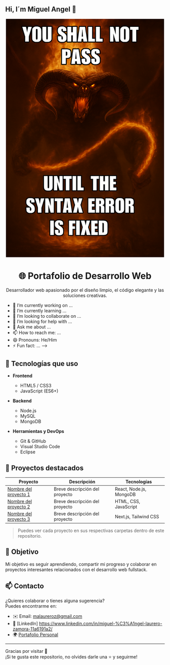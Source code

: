 ## Hi, I´m Miguel Angel 👋

<p align="center">
  <img src="assets/balrog.png" alt="You shall not pass until the syntax error is fixed" width="500"/>
</p>


<h1 align="center">🌐 Portafolio de Desarrollo Web</h1>
<p align="center">Desarrollador web apasionado por el diseño limpio, el código elegante y las soluciones creativas.</p>


- 🔭 I’m currently working on ...
- 🌱 I’m currently learning ...
- 👯 I’m looking to collaborate on ...
- 🤔 I’m looking for help with ...
- 💬 Ask me about ...
- 📫 How to reach me: ...
- 😄 Pronouns: He/Him
- ⚡ Fun fact: ...
-->

## 🧰 Tecnologías que uso

- **Frontend**
  - HTML5 / CSS3
  - JavaScript (ES6+)


- **Backend**
  - Node.js
  - MySQL
  - MongoDB

- **Herramientas y DevOps**
  - Git & GitHub
  - Visual Studio Code
  - Eclipse

## 📁 Proyectos destacados

| Proyecto | Descripción | Tecnologías |
|---------|-------------|-------------|
| [Nombre del proyecto 1](#) | Breve descripción del proyecto | React, Node.js, MongoDB |
| [Nombre del proyecto 2](#) | Breve descripción del proyecto | HTML, CSS, JavaScript |
| [Nombre del proyecto 3](#) | Breve descripción del proyecto | Next.js, Tailwind CSS |

> Puedes ver cada proyecto en sus respectivas carpetas dentro de este repositorio.

## 🎯 Objetivo

Mi objetivo es seguir aprendiendo, compartir mi progreso y colaborar en proyectos interesantes relacionados con el desarrollo web fullstack.

## 📫 Contacto

¿Quieres colaborar o tienes alguna sugerencia?  
Puedes encontrarme en:

- ✉️ Email: malaureroz@gmail.com  
- 💼 [LinkedIn] https://www.linkedin.com/in/miguel-%C3%A1ngel-laurero-zamora-11a6191a2/
- 🌍 [Portafolio Personal](https://tuportafolio.com)

---

Gracias por visitar 🚀  
¡Si te gusta este repositorio, no olvides darle una ⭐ y seguirme!
